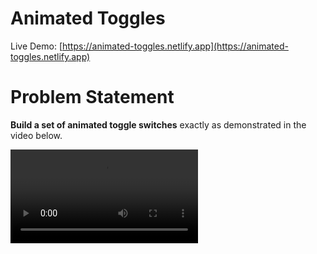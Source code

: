 # Animated Toggles
Live Demo: [https://animated-toggles.netlify.app](https://animated-toggles.netlify.app)

# Problem Statement

**Build a set of animated toggle switches** exactly as demonstrated in the video below.

<video controls src="public/demo.mp4" title="Title"></video>